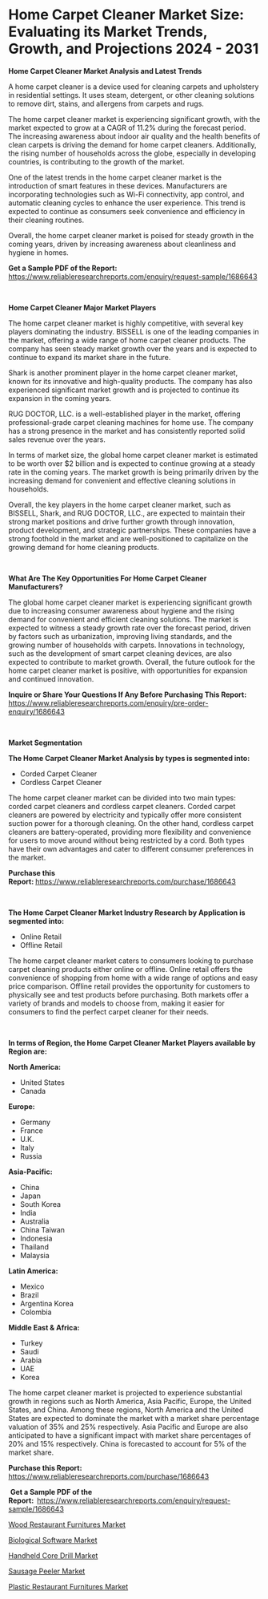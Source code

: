 <p><h1>Home Carpet Cleaner Market Size: Evaluating its Market Trends, Growth, and Projections 2024 - 2031</h1></p><p><strong>Home Carpet Cleaner Market Analysis and Latest Trends</strong></p>
<p><p>A home carpet cleaner is a device used for cleaning carpets and upholstery in residential settings. It uses steam, detergent, or other cleaning solutions to remove dirt, stains, and allergens from carpets and rugs.</p><p>The home carpet cleaner market is experiencing significant growth, with the market expected to grow at a CAGR of 11.2% during the forecast period. The increasing awareness about indoor air quality and the health benefits of clean carpets is driving the demand for home carpet cleaners. Additionally, the rising number of households across the globe, especially in developing countries, is contributing to the growth of the market.</p><p>One of the latest trends in the home carpet cleaner market is the introduction of smart features in these devices. Manufacturers are incorporating technologies such as Wi-Fi connectivity, app control, and automatic cleaning cycles to enhance the user experience. This trend is expected to continue as consumers seek convenience and efficiency in their cleaning routines.</p><p>Overall, the home carpet cleaner market is poised for steady growth in the coming years, driven by increasing awareness about cleanliness and hygiene in homes.</p></p>
<p><strong>Get a Sample PDF of the Report:&nbsp;</strong> <a href="https://www.reliableresearchreports.com/enquiry/request-sample/1686643">https://www.reliableresearchreports.com/enquiry/request-sample/1686643</a></p>
<p>&nbsp;</p>
<p><strong>Home Carpet Cleaner Major Market Players</strong></p>
<p><p>The home carpet cleaner market is highly competitive, with several key players dominating the industry. BISSELL is one of the leading companies in the market, offering a wide range of home carpet cleaner products. The company has seen steady market growth over the years and is expected to continue to expand its market share in the future.</p><p>Shark is another prominent player in the home carpet cleaner market, known for its innovative and high-quality products. The company has also experienced significant market growth and is projected to continue its expansion in the coming years.</p><p>RUG DOCTOR, LLC. is a well-established player in the market, offering professional-grade carpet cleaning machines for home use. The company has a strong presence in the market and has consistently reported solid sales revenue over the years.</p><p>In terms of market size, the global home carpet cleaner market is estimated to be worth over $2 billion and is expected to continue growing at a steady rate in the coming years. The market growth is being primarily driven by the increasing demand for convenient and effective cleaning solutions in households.</p><p>Overall, the key players in the home carpet cleaner market, such as BISSELL, Shark, and RUG DOCTOR, LLC., are expected to maintain their strong market positions and drive further growth through innovation, product development, and strategic partnerships. These companies have a strong foothold in the market and are well-positioned to capitalize on the growing demand for home cleaning products.</p></p>
<p>&nbsp;</p>
<p><strong>What Are The Key Opportunities For Home Carpet Cleaner Manufacturers?</strong></p>
<p><p>The global home carpet cleaner market is experiencing significant growth due to increasing consumer awareness about hygiene and the rising demand for convenient and efficient cleaning solutions. The market is expected to witness a steady growth rate over the forecast period, driven by factors such as urbanization, improving living standards, and the growing number of households with carpets. Innovations in technology, such as the development of smart carpet cleaning devices, are also expected to contribute to market growth. Overall, the future outlook for the home carpet cleaner market is positive, with opportunities for expansion and continued innovation.</p></p>
<p><strong>Inquire or Share Your Questions If Any Before Purchasing This Report:</strong> <a href="https://www.reliableresearchreports.com/enquiry/pre-order-enquiry/1686643">https://www.reliableresearchreports.com/enquiry/pre-order-enquiry/1686643</a></p>
<p>&nbsp;</p>
<p><strong>Market Segmentation</strong></p>
<p><strong>The Home Carpet Cleaner Market Analysis by types is segmented into:</strong></p>
<p><ul><li>Corded Carpet Cleaner</li><li>Cordless Carpet Cleaner</li></ul></p>
<p><p>The home carpet cleaner market can be divided into two main types: corded carpet cleaners and cordless carpet cleaners. Corded carpet cleaners are powered by electricity and typically offer more consistent suction power for a thorough cleaning. On the other hand, cordless carpet cleaners are battery-operated, providing more flexibility and convenience for users to move around without being restricted by a cord. Both types have their own advantages and cater to different consumer preferences in the market.</p></p>
<p><strong>Purchase this Report:&nbsp;</strong><a href="https://www.reliableresearchreports.com/purchase/1686643">https://www.reliableresearchreports.com/purchase/1686643</a></p>
<p>&nbsp;</p>
<p><strong>The Home Carpet Cleaner Market Industry Research by Application is segmented into:</strong></p>
<p><ul><li>Online Retail</li><li>Offline Retail</li></ul></p>
<p><p>The home carpet cleaner market caters to consumers looking to purchase carpet cleaning products either online or offline. Online retail offers the convenience of shopping from home with a wide range of options and easy price comparison. Offline retail provides the opportunity for customers to physically see and test products before purchasing. Both markets offer a variety of brands and models to choose from, making it easier for consumers to find the perfect carpet cleaner for their needs.</p></p>
<p>&nbsp;</p>
<p><strong>In terms of Region, the Home Carpet Cleaner Market Players available by Region are:</strong></p>
<p>
    <p> <strong> North America: </strong>
        <ul>
            <li>United States</li>
            <li>Canada</li>
        </ul>
        </p> 
    <p> <strong> Europe: </strong>
        <ul>
            <li>Germany</li>
            <li>France</li>
            <li>U.K.</li>
            <li>Italy</li>
            <li>Russia</li>
        </ul>
        </p> 
    <p> <strong> Asia-Pacific: </strong>
        <ul>
            <li>China</li>
            <li>Japan</li>
            <li>South Korea</li>
            <li>India</li>
            <li>Australia</li>
            <li>China Taiwan</li>
            <li>Indonesia</li>
            <li>Thailand</li>
            <li>Malaysia</li>
        </ul>
        </p> 
    <p> <strong> Latin America: </strong>
        <ul>
            <li>Mexico</li>
            <li>Brazil</li>
            <li>Argentina Korea</li>
            <li>Colombia</li>
        </ul>
        </p> 
    <p> <strong> Middle East & Africa: </strong>
        <ul>
            <li>Turkey</li>
            <li>Saudi</li>
            <li>Arabia</li>
            <li>UAE</li>
            <li>Korea</li>
        </ul>
    </p>
    </p>
<p><p>The home carpet cleaner market is projected to experience substantial growth in regions such as North America, Asia Pacific, Europe, the United States, and China. Among these regions, North America and the United States are expected to dominate the market with a market share percentage valuation of 35% and 25% respectively. Asia Pacific and Europe are also anticipated to have a significant impact with market share percentages of 20% and 15% respectively. China is forecasted to account for 5% of the market share.</p></p>
<p><strong>Purchase this Report: </strong><a href="https://www.reliableresearchreports.com/purchase/1686643">https://www.reliableresearchreports.com/purchase/1686643</a></p>
<p>&nbsp;<strong>Get a Sample PDF of the Report:&nbsp;&nbsp;</strong><a href="https://www.reliableresearchreports.com/enquiry/request-sample/1686643">https://www.reliableresearchreports.com/enquiry/request-sample/1686643</a></p>
<p><strong></strong></p>
<p><p><a href="https://issuu.com/reportprime-2/docs/wood-restaurant-furnitures-market-size-2030.pptx">Wood Restaurant Furnitures Market</a></p><p><a href="https://github.com/juancolorado15/Market-Research-Report-List-1/blob/main/biological-software-market.md">Biological Software Market</a></p><p><a href="https://medium.com/@simonepurdy/handheld-core-drill-market-trends-and-market-analysis-forecasted-for-period-2024-2031-231e63c9ca86">Handheld Core Drill Market</a></p><p><a href="https://medium.com/@simonepurdy/sausage-peeler-market-analysis-and-sze-forecasted-for-period-from-2024-to-2031-3650434a687a">Sausage Peeler Market</a></p><p><a href="https://issuu.com/reportprime-2/docs/plastic-restaurant-furnitures-market-size-2030.ppt">Plastic Restaurant Furnitures Market</a></p></p>
